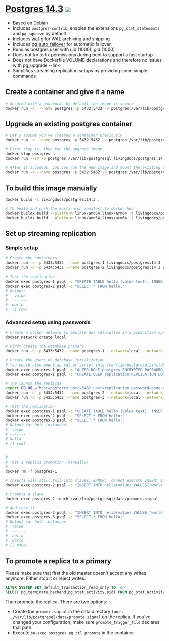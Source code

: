 # [Postgres 14.3](https://github.com/livingdocsIO/dockerfile-postgres) [![](https://shields.beevelop.com/docker/pulls/livingdocs/postgres.svg?style=flat-square)](https://hub.docker.com/r/livingdocs/postgres)

- Based on Debian
- Includes `postgres-contrib`, enables the extensions `pg_stat_statements` and `pg_squeeze` by default
- Includes [wal-g](https://github.com/wal-g/wal-g) for WAL archiving and shipping
- Includes [pg_auto_failover](https://github.com/citusdata/pg_auto_failover) for automatic failover
- Runs as postgres user with uid (1000), gid (1000)
- Does not try to fix permissions during boot to support a fast startup
- Does not have Dockerfile VOLUME declarations and therefore no issues with pg_upgrade --link
- Simplifies streaming replication setups by providing some simple commands

## Create a container and give it a name

```bash
# Secured with a password, by default the image is secure
docker run -d  --name postgres -p 5432:5432 -v postgres:/var/lib/postgresql -e POSTGRES_PASSWORD=somepassword livingdocs/postgres:14.3
```

## Upgrade an existing postgres container

```bash
# Let's assume you've created a container previously
docker run -d --name postgres -p 5432:5432 -v postgres:/var/lib/postgresql livingdocs/postgres:13.4

# First stop it, then run the upgrade image
docker stop postgres
docker run --rm -v postgres:/var/lib/postgresql livingdocs/postgres:14.3-upgrade

# After it succeeds, you can run the new image and mount the existing volume
docker run -d --name postgres -p 5432:5432 -v postgres:/var/lib/postgresql livingdocs/postgres:14.3
```

## To build this image manually

```bash
docker build -t livingdocs/postgres:14.3 .

# To build and push the multi-arch manifest to docker hub
docker buildx build --platform linux/amd64,linux/arm64 -t livingdocs/postgres:14.3 --push .
docker buildx build --platform linux/amd64,linux/arm64 -t livingdocs/postgres:14.3-upgrade --push  -f Dockerfile.upgrade .
```

## Set up streaming replication

### Simple setup
```bash
# Create the containers
docker run -d -p 5433:5432 --name postgres-1 livingdocs/postgres:14.3
docker run -d -p 5434:5432 --name postgres-2 livingdocs/postgres:14.3 standby -d "host=host.docker.internal port=5433 user=postgres target_session_attrs=read-write"

# Test the replication
docker exec postgres-1 psql -c "CREATE TABLE hello (value text); INSERT INTO hello(value) VALUES('world');"
docker exec postgres-2 psql -c "SELECT * FROM hello;"
# Output:
#   value
#  -------
#  world
#  (1 row)
```

### Advanced setup using passwords
```bash
# Create a docker network to emulate dns resolution in a production system
docker network create local

# First create the database primary
docker run -d -p 5433:5432 --name postgres-1 --network=local --network-alias=postgres -e POSTGRES_HOST_AUTH_METHOD=md5 livingdocs/postgres:14.3

# Create the users on database intialization
# You could also mount an sql or script into /var/lib/postgresql/initdb.d during cluster startup to execute the script automatically.
docker exec postgres-1 psql -c "ALTER ROLE postgres ENCRYPTED PASSWORD 'some-postgres-password';"
docker exec postgres-1 psql -c "CREATE USER replication REPLICATION LOGIN ENCRYPTED PASSWORD 'some-replication-password';"

# The launch the replicas
export DB_URL="host=postgres port=5432 user=replication password=some-replication-password target_session_attrs=read-write"
docker run -d -p 5434:5432 --name postgres-2 --network=local --network-alias=postgres livingdocs/postgres:14.3 standby -d $DB_URL
docker run -d -p 5435:5432 --name postgres-3 --network=local --network-alias=postgres livingdocs/postgres:14.3 standby -d $DB_URL

# Test the replication
docker exec postgres-1 psql -c "CREATE TABLE hello (value text); INSERT INTO hello(value) VALUES('hello');"
docker exec postgres-2 psql -c "SELECT * FROM hello;"
docker exec postgres-3 psql -c "SELECT * FROM hello;"
# Output for both instances:
#  value
# -------
# hello
# (1 row)


#
# Test a replica promotion (manually)
#
docker rm -f postgres-1

# Inserts will still fail into slaves: ERROR:  cannot execute INSERT in a read-only transaction
docker exec postgres-2 psql -c "INSERT INTO hello(value) VALUES('world');"

# Promote a slave
docker exec postgres-2 touch /var/lib/postgresql/data/promote.signal

# And test it
docker exec postgres-2 psql -c "INSERT INTO hello(value) VALUES('world');"
docker exec postgres-3 psql -c "SELECT * FROM hello;"
# Output for both instances:
#  value
# -------
#  hello
#  world
# (2 rows)
```

## To promote a replica to a primary
Please make sure that first the old master doesn't accept any writes anymore.
Either stop it or reject writes:
```sql
ALTER SYSTEM SET default_transaction_read_only TO 'on';
SELECT pg_terminate_backend(pg_stat_activity.pid) FROM pg_stat_activity WHERE pid <> pg_backend_pid();
```

Then promote the replica. There are two options:
- Create the `promote.signal` in the data directory `touch /var/lib/postgresql/data/promote.signal` on the replica.
  If you've changed your configuration, make sure `promote_trigger_file` declares that path.
- Execute `su-exec postgres pg_ctl promote` in the container.
